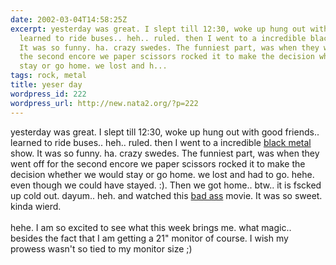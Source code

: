 ```yaml
---
date: 2002-03-04T14:58:25Z
excerpt: yesterday was great. I slept till 12:30, woke up hung out with good friends..
  learned to ride buses.. heh.. ruled. then I went to a incredible black metal show.
  It was so funny. ha. crazy swedes. The funniest part, was when they went off for
  the second encore we paper scissors rocked it to make the decision whether we would
  stay or go home. we lost and h...
tags: rock, metal
title: yeser day
wordpress_id: 222
wordpress_url: http://new.nata2.org/?p=222
---
```


yesterday was great. I slept till 12:30, woke up hung out with good friends.. learned to ride buses.. heh.. ruled. then I went to a incredible <a href="http://www.dimmu-borgir.com/">black metal</a> show. It was so funny. ha. crazy swedes. The funniest part, was when they went off for the second encore we paper scissors rocked it to make the decision whether we would stay or go home. we lost and had to go. hehe. even though we could have stayed. :). Then we got home.. btw.. it is fscked up cold out. dayum.. heh. and watched this <a href="http://www.amazon.com/exec/obidos/ASIN/B00005LK99/nata2productions">bad ass</a> movie. It was so sweet. kinda wierd. <br/><br/>hehe. I am so excited to see what this week brings me. what magic.. besides the fact that I am getting a 21" monitor of course. I wish my prowess wasn't so tied to my monitor size ;)
